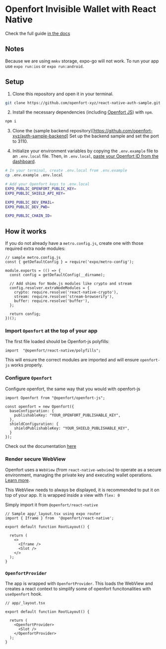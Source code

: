 
# Openfort Invisible Wallet with  React Native

Check the full guide [in the docs](https://www.openfort.io/docs/products/embedded-wallet/react-native)

## Notes
Because we are using `mmkv` storage, expo-go will not work. To run your app use `expo run:ios` or `expo run:android`.

## Setup

1. Clone this repository and open it in your terminal. 
```sh
git clone https://github.com/openfort-xyz/react-native-auth-sample.git
```

2. Install the necessary dependencies (including [Openfort JS](https://www.npmjs.com/package/@openfort/openfort-js)) with `npm`.
```sh
npm i 
```

3. Clone the (sample backend repository)[https://github.com/openfort-xyz/auth-sample-backend]
    Set up the backend sample and set the port to 3110.

4. Initialize your environment variables by copying the `.env.example` file to an `.env.local` file. Then, in `.env.local`, [paste your Openfort ID from the dashboard](https://www.openfort.io/docs/configuration/api-keys).
```sh
# In your terminal, create .env.local from .env.example
cp .env.example .env.local

# Add your Openfort keys to .env.local
EXPO_PUBLIC_OPENFORT_PUBLIC_KEY=
EXPO_PUBLIC_SHIELD_API_KEY=

EXPO_PUBLIC_DEV_EMAIL=
EXPO_PUBLIC_DEV_PWD=

EXPO_PUBLIC_CHAIN_ID=
```


## How it works

If you do not already have a `metro.config.js`, create one with those required extra node modules:
```
// sample metro.config.js
const { getDefaultConfig } = require('expo/metro-config');

module.exports = (() => {
  const config = getDefaultConfig(__dirname);

  // Add shims for Node.js modules like crypto and stream
  config.resolver.extraNodeModules = {
    crypto: require.resolve('react-native-crypto'),
    stream: require.resolve('stream-browserify'),
    buffer: require.resolve('buffer'),
  };

  return config;
})();

```
### Import `Openfort` at the top of your app
The first file loaded should be Openfort-js polyfills: 
```
import  "@openfort/react-native/polyfills";
```
This will ensure the correct modules are imported and will ensure `openfort-js` works properly.

### Configure `Openfort`

Configure openfort, the same way that you would with openfort-js
```
import Openfort from "@openfort/openfort-js";

const openfort = new Openfort({
  baseConfiguration: {
    publishableKey: "YOUR_OPENFORT_PUBLISHABLE_KEY",
  },
  shieldConfiguration: {
    shieldPublishableKey: "YOUR_SHIELD_PUBLISHABLE_KEY",
  }
});
```
Check out the documentation [here](https://www.openfort.io/docs/products/embedded-wallet/javascript/quickstart#4-import-openfort-into-your-app)

### Render secure WebView

Openfort uses a `WebView` (from `react-native-webview`) to operate as a secure environment, managing the private key and executing wallet operations. [Learn more](https://www.openfort.io/docs/development/security#embedded-self-custodial-signer).

This WebView needs to always be displayed, it is recommended to put it on top of your app. It is wrapped inside a view with `flex: 0`

Simply import it from `@openfort/react-native`

```
// Sample app/_layout.tsx using expo router
import { Iframe } from  '@openfort/react-native';

export default function RootLayout() {

  return (
    <>
      <Iframe />
      <Slot />
    </>
  );
}
```

### `OpenfortProvider`

The app is wrapped with `OpenfortProvider`. This loads the WebView and creates a react context to simplify some of openfort funcitonalities with `useOpenfort` hook.

```
// app/_layout.tsx

export default function RootLayout() {

  return (
    <OpenfortProvider>
      <Slot />
    </OpenfortProvider>
  );
}
```
